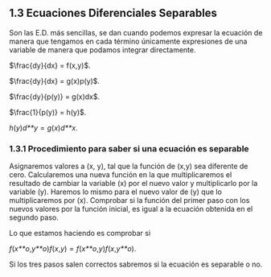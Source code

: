 ## 1.3 Ecuaciones Diferenciales Separables

Son las E.D. más sencillas, se dan cuando podemos expresar la ecuación
de manera que tengamos en cada término únicamente expresiones de una
variable de manera que podamos integrar directamente.

$\frac{dy}{dx} = f(x,y)$.

$\frac{dy}{dx} = g(x)p(y)$.

$\frac{dy}{p(y)} = g(x)dx$.

$\frac{1}{p(y)} = h(y)$.

*h*(*y*)*d**y* = *g*(*x*)*d**x*.

### 1.3.1 Procedimiento para saber si una ecuación es separable

Asignaremos valores a (x, y), tal que la función de (x,y) sea diferente
de cero. Calcularemos una nueva función en la que multiplicaremos el
resultado de cambiar la variable (x) por el nuevo valor y multiplicarlo
por la variable (y). Haremos lo mismo para el nuevo valor de (y) que lo
multiplicaremos por (x). Comprobar si la función del primer paso con los
nuevos valores por la función inicial, es igual a la ecuación obtenida
en el segundo paso.

Lo que estamos haciendo es comprobar si

*f*(*x**o*,*y**o*)*f*(*x*,*y*) = *f*(*x**o*,*y*)*f*(*x*,*y**o*).

Si los tres pasos salen correctos sabremos si la ecuación es separable o
no.

